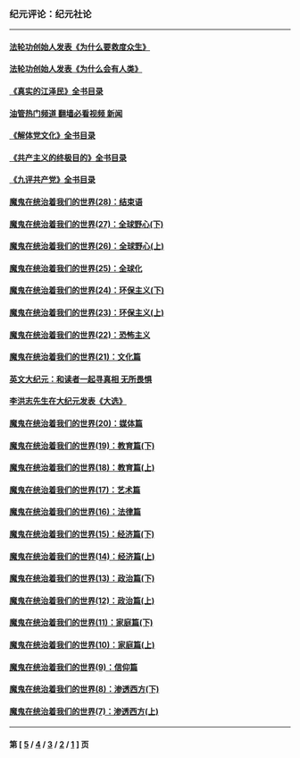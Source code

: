 ### 纪元评论：纪元社论
---
#### [法轮功创始人发表《为什么要救度众生》](../../pages/nsc422/n13975246.md?06180330) 
#### [法轮功创始人发表《为什么会有人类》](../../pages/nsc422/n13912117.md?06180330) 
#### [《真实的江泽民》全书目录](../../pages/nsc422/n13721399.md?06180330) 
#### [油管热门频道 翻墙必看视频 新闻](ok?06180330)
#### [《解体党文化》全书目录](../../pages/nsc422/n13721157.md?06180330) 
#### [《共产主义的终极目的》全书目录](../../pages/nsc422/n13721048.md?06180330) 
#### [《九评共产党》全书目录](../../pages/nsc422/n13708085.md?06180330) 
#### [魔鬼在统治着我们的世界(28)：结束语](../../pages/nsc422/n10936246.md?06180330) 
#### [魔鬼在统治着我们的世界(27)：全球野心(下)](../../pages/nsc422/n10928319.md?06180330) 
#### [魔鬼在统治着我们的世界(26)：全球野心(上)](../../pages/nsc422/n10900318.md?06180330) 
#### [魔鬼在统治着我们的世界(25)：全球化](../../pages/nsc422/n10788205.md?06180330) 
#### [魔鬼在统治着我们的世界(24)：环保主义(下)](../../pages/nsc422/n10695307.md?06180330) 
#### [魔鬼在统治着我们的世界(23)：环保主义(上)](../../pages/nsc422/n10688613.md?06180330) 
#### [魔鬼在统治着我们的世界(22)：恐怖主义](../../pages/nsc422/n10614727.md?06180330) 
#### [魔鬼在统治着我们的世界(21)：文化篇](../../pages/nsc422/n10597706.md?06180330) 
#### [英文大纪元：和读者一起寻真相 无所畏惧](../../pages/nsc422/n12542027.md?06180330) 
#### [李洪志先生在大纪元发表《大选》](../../pages/nsc422/n12534746.md?06180330) 
#### [魔鬼在统治着我们的世界(20)：媒体篇](../../pages/nsc422/n10586579.md?06180330) 
#### [魔鬼在统治着我们的世界(19)：教育篇(下)](../../pages/nsc422/n10564808.md?06180330) 
#### [魔鬼在统治着我们的世界(18)：教育篇(上)](../../pages/nsc422/n10526970.md?06180330) 
#### [魔鬼在统治着我们的世界(17)：艺术篇](../../pages/nsc422/n10499093.md?06180330) 
#### [魔鬼在统治着我们的世界(16)：法律篇](../../pages/nsc422/n10485969.md?06180330) 
#### [魔鬼在统治着我们的世界(15)：经济篇(下)](../../pages/nsc422/n10469975.md?06180330) 
#### [魔鬼在统治着我们的世界(14)：经济篇(上)](../../pages/nsc422/n10457370.md?06180330) 
#### [魔鬼在统治着我们的世界(13)：政治篇(下)](../../pages/nsc422/n10448270.md?06180330) 
#### [魔鬼在统治着我们的世界(12)：政治篇(上)](../../pages/nsc422/n10444576.md?06180330) 
#### [魔鬼在统治着我们的世界(11)：家庭篇(下)](../../pages/nsc422/n10440961.md?06180330) 
#### [魔鬼在统治着我们的世界(10)：家庭篇(上)](../../pages/nsc422/n10435448.md?06180330) 
#### [魔鬼在统治着我们的世界(9)：信仰篇](../../pages/nsc422/n10432159.md?06180330) 
#### [魔鬼在统治着我们的世界(8)：渗透西方(下)](../../pages/nsc422/n10429603.md?06180330) 
#### [魔鬼在统治着我们的世界(7)：渗透西方(上)](../../pages/nsc422/n10426013.md?06180330) 

---
#### 第 [ [5](./5.md?06180330) / [4](./4.md?06180330) / [3](./3.md?06180330) / [2](./2.md?06180330) / [1](./1.md?06180330) ] 页
